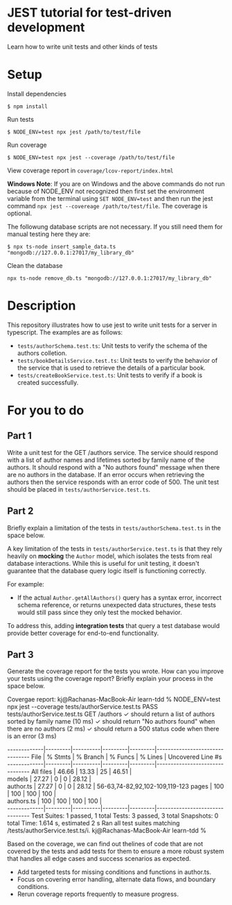 # JEST tutorial for test-driven development
Learn how to write unit tests and other kinds of tests

# Setup

Install dependencies

`$ npm install`

Run tests

`$ NODE_ENV=test npx jest /path/to/test/file`

Run coverage

`$ NODE_ENV=test npx jest --coverage /path/to/test/file`

View coverage report in `coverage/lcov-report/index.html`

**Windows Note**: If you are on Windows and the above commands do not run
because of NODE_ENV not recognized then first set the environment variable from the terminal using `SET NODE_ENV=test` and then
run the jest command `npx jest --covereage /path/to/test/file`. The coverage is optional.

The followung database scripts are not necessary. If you still need
them for manual testing here they are:

`$ npx ts-node insert_sample_data.ts "mongodb://127.0.0.1:27017/my_library_db"`

Clean the database

`npx ts-node remove_db.ts "mongodb://127.0.0.1:27017/my_library_db"`

# Description

This repository illustrates how to use jest to write unit tests 
for a server in typescript. The examples are as follows:

- `tests/authorSchema.test.ts`: Unit tests to verify the schema of the authors colletion. 
- `tests/bookDetailsService.test.ts`: Unit tests to verify the behavior of the service that is used to retrieve the details of a particular book.
- `tests/createBookService.test.ts`: Unit tests to verify if a book is created successfully.

# For you to do

## Part 1

Write a unit test for the GET /authors service. 
The service should respond with a list of author names and lifetimes sorted by family name of the authors. It should respond
with a "No authors found" message when there are no authors in the database. If an error occurs when retrieving the authors then the
service responds with an error code of 500. The unit test
should be placed in `tests/authorService.test.ts`.

## Part 2

Briefly explain a limitation of the tests in `tests/authorSchema.test.ts` in the space below.

A key limitation of the tests in `tests/authorService.test.ts` is that they rely heavily on **mocking** the `Author` model, which isolates the tests from real database interactions. While this is useful for unit testing, it doesn't guarantee that the database query logic itself is functioning correctly. 

For example:
- If the actual `Author.getAllAuthors()` query has a syntax error, incorrect schema reference, or returns unexpected data structures, these tests would still pass since they only test the mocked behavior.
  
To address this, adding **integration tests** that query a test database would provide better coverage for end-to-end functionality.



## Part 3

Generate the coverage report for the tests you wrote. How can you improve
your tests using the coverage report? Briefly explain your 
process in the space below.

Covergae report:
kj@Rachanas-MacBook-Air learn-tdd % NODE_ENV=test npx jest --coverage tests/authorService.test.ts
 PASS  tests/authorService.test.ts
  GET /authors
    ✓ should return a list of authors sorted by family name (10 ms)
    ✓ should return "No authors found" when there are no authors (2 ms)
    ✓ should return a 500 status code when there is an error (3 ms)

-------------|---------|----------|---------|---------|--------------------------------
File         | % Stmts | % Branch | % Funcs | % Lines | Uncovered Line #s              
-------------|---------|----------|---------|---------|--------------------------------
All files    |   46.66 |    13.33 |      25 |   46.51 |                                
 models      |   27.27 |        0 |       0 |   28.12 |                                
  author.ts  |   27.27 |        0 |       0 |   28.12 | 56-63,74-82,92,102-109,119-123 
 pages       |     100 |      100 |     100 |     100 |                                
  authors.ts |     100 |      100 |     100 |     100 |                                
-------------|---------|----------|---------|---------|--------------------------------
Test Suites: 1 passed, 1 total
Tests:       3 passed, 3 total
Snapshots:   0 total
Time:        1.614 s, estimated 2 s
Ran all test suites matching /tests\/authorService.test.ts/i.
kj@Rachanas-MacBook-Air learn-tdd % 

Based on the coverage, we can find out thelines of code that are not covered by the tests and add tests for them to ensure a more robust system that handles all edge cases and success scenarios as expected. 
- Add targeted tests for missing conditions and functions in author.ts.
- Focus on covering error handling, alternate data flows, and boundary conditions.
- Rerun coverage reports frequently to measure progress.


